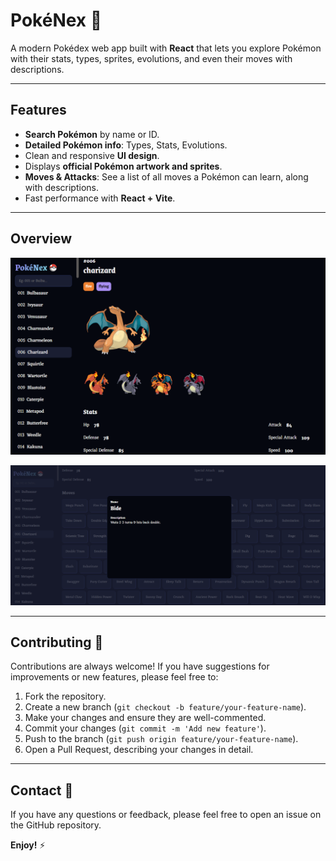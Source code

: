 # PokéNex 🐉

A modern Pokédex web app built with **React** that lets you explore Pokémon with their stats, types, sprites, evolutions, and even their moves with descriptions.

---

## Features
- **Search Pokémon** by name or ID.
- **Detailed Pokémon info**: Types, Stats, Evolutions.
- Clean and responsive **UI design**.
- Displays **official Pokémon artwork and sprites**.
- **Moves & Attacks**: See a list of all moves a Pokémon can learn, along with descriptions.
- Fast performance with **React + Vite**.

---
##  Overview 

![](https://github.com/anushkameena12/PokeNex/blob/main/public/overview/Screenshot%20(258).png)

![](https://github.com/anushkameena12/PokeNex/blob/main/public/overview/Screenshot%20(259).png)

---

## Contributing 🤝 
Contributions are always welcome! If you have suggestions for improvements or new features, please feel free to:

1.  Fork the repository.
2.  Create a new branch (`git checkout -b feature/your-feature-name`).
3.  Make your changes and ensure they are well-commented.
4.  Commit your changes (`git commit -m 'Add new feature'`).
5.  Push to the branch (`git push origin feature/your-feature-name`).
6.  Open a Pull Request, describing your changes in detail.

---

##  Contact 📧
If you have any questions or feedback, please feel free to open an issue on the GitHub repository.

**Enjoy!** ⚡

 